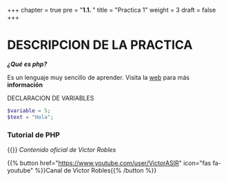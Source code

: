 +++
chapter = true
pre = "<b>1.1. </b>"
title = "Practica 1"
weight = 3
draft = false
+++

# DESCRIPCION DE LA PRACTICA
***¿Qué es php?*** 

Es un lenguaje muy sencillo de aprender. Visita la [web](https://php.net) para más **información**

DECLARACION DE VARIABLES
```php
$variable = 5; 
$text = "Hola";
```
### Tutorial de PHP 

{{<youtube HKFDsC_rMpU >}}
*Contenido oficial de Victor Robles*

{{% button href="https://www.youtube.com/user/VictorASIR" icon="fas fa-youtube" %}}Canal de Victor Robles{{% /button %}}